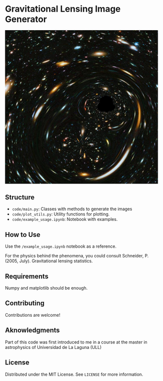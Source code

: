 # Gravitational Lensing Image Generator

![Lensing Example](plots/hubble_lens_example.jpg)

## Structure

- `code/main.py`: Classes with methods to generate the images
- `code/plot_utils.py`: Utility functions for plotting.
- `code/example_usage.ipynb`: Notebook with examples. 

## How to Use

Use the `/example_usage.ipynb` notebook as a reference. 

For the physics behind the phenomena, you could consult Schneider, P. (2005, July). Gravitational lensing statistics.

## Requirements

Numpy and matplotlib should be enough.

## Contributing

Contributions are welcome! 

## Aknowledgments

Part of this code was first introduced to me in a course at the master in astrophysics of Universidad de La Laguna (ULL)

## License

Distributed under the MIT License. See `LICENSE` for more information.
